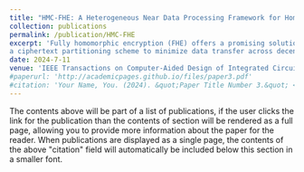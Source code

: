 ```yaml
---
title: "HMC-FHE: A Heterogeneous Near Data Processing Framework for Homomorphic Encryption"
collection: publications
permalink: /publication/HMC-FHE
excerpt: 'Fully homomorphic encryption (FHE) offers a promising solution to ensure data privacy by enabling computations directly on encrypted data. However, its notorious performance degradation severely limits the practical application, due to the explosion of both the ciphertext volume and computation. In this paper, leveraging the diversity of computing power and memory bandwidth requirements of FHE operations, we present HMC-FHE, a robust acceleration framework that combines both GPU and Hybrid Memory Cube (HMC) processing engines to accelerate FHE applications cooperatively. HMC-FHE incorporates four key hardware/software co-design techniques: a fine-grained kernel offloading mechanism to efficiently offload FHE operations to relevant processing engines;
a ciphertext partitioning scheme to minimize data transfer across decentralized HMC processing engines; an FHE operation pipeline scheme to facilitate pipelined execution between GPU and HMC engines; and a kernel tuning scheme to guarantee the parallelism of GPU and HMC engines. We demonstrate that the GPU-HMC architecture with proper resource management serves as a promising acceleration scheme for memory-intensive FHE operations. Compared with the state-of-the-art GPU-based acceleration scheme, the proposed framework achieves up to 2.65× performance gains and reduces 1.81× energy consumption with the same peak computation capacity.'
date: 2024-7-11
venue: 'IEEE Transactions on Computer-Aided Design of Integrated Circuits and Systems (TCAD, CCF-A)'
#paperurl: 'http://academicpages.github.io/files/paper3.pdf'
#citation: 'Your Name, You. (2024). &quot;Paper Title Number 3.&quot; <i>GitHub Journal of Bugs</i>. 1(3).'
---
```


The contents above will be part of a list of publications, if the user clicks the link for the publication than the contents of section will be rendered as a full page, allowing you to provide more information about the paper for the reader. When publications are displayed as a single page, the contents of the above "citation" field will automatically be included below this section in a smaller font.
